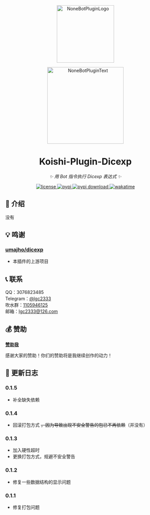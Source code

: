 <!-- markdownlint-disable MD026 MD031 MD033 MD036 MD041 -->

<div align="center">

<a href="https://koishi.chat/zh-CN/market/">
  <img src="https://raw.githubusercontent.com/lgc2333/koishi-workspace/master/readme/koishi-plugin.png" width="180" height="180" alt="NoneBotPluginLogo">
</a>

<p>
  <img src="https://raw.githubusercontent.com/lgc2333/koishi-workspace/master/readme/KoishiPlugin.svg" width="240" alt="NoneBotPluginText">
</p>

# Koishi-Plugin-Dicexp

_✨ 用 Bot 指令执行 Dicexp 表达式 ✨_

<a href="./LICENSE">
  <img src="https://img.shields.io/github/license/lgc2333/koishi-plugin-dicexp.svg" alt="license">
</a>
<a href="https://www.npmjs.com/package/koishi-plugin-dicexp">
  <img src="https://img.shields.io/npm/v/koishi-plugin-dicexp" alt="pypi">
</a>
<a href="https://www.npmjs.com/package/koishi-plugin-dicexp">
  <img src="https://img.shields.io/npm/dm/koishi-plugin-dicexp" alt="pypi download">
</a>
<a href="https://wakatime.com/badge/user/b61b0f9a-f40b-4c82-bc51-0a75c67bfccf/project/018edd3f-0700-4994-b96c-acb3b80b786a">
  <img src="https://wakatime.com/badge/user/b61b0f9a-f40b-4c82-bc51-0a75c67bfccf/project/018edd3f-0700-4994-b96c-acb3b80b786a.svg" alt="wakatime">
</a>

</div>

## 📖 介绍

没有

## 💡 鸣谢

### [umajho/dicexp](https://github.com/umajho/dicexp)

- 本插件的上游项目

## 📞 联系

QQ：3076823485  
Telegram：[@lgc2333](https://t.me/lgc2333)  
吹水群：[1105946125](https://jq.qq.com/?_wv=1027&k=Z3n1MpEp)  
邮箱：<lgc2333@126.com>

## 💰 赞助

**[赞助我](https://blog.lgc2333.top/donate)**

感谢大家的赞助！你们的赞助将是我继续创作的动力！

## 📝 更新日志

### 0.1.5

- 补全缺失依赖

### 0.1.4

- 回滚打包方式 ~~，因为导致出现不安全警告的包已不再依赖~~（并没有）

### 0.1.3

- 加入硬性超时
- 更换打包方式，规避不安全警告

### 0.1.2

- 修复一些数据结构的显示问题

### 0.1.1

- 修复打包问题
